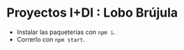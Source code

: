 # Proyectos I+DI : Lobo Brújula

- Instalar las paqueterías con `npm i`.
- Correrlo con `npm start`.